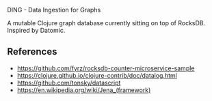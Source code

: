 DING - Data Ingestion for Graphs

A mutable Clojure graph database currently sitting on top of RocksDB. Inspired by Datomic.

## References

+ https://github.com/fyrz/rocksdb-counter-microservice-sample
+ https://clojure.github.io/clojure-contrib/doc/datalog.html
+ https://github.com/tonsky/datascript
+ https://en.wikipedia.org/wiki/Jena_(framework)

